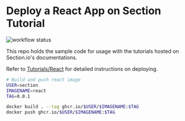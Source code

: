 # Deploy a React App on Section Tutorial

![workflow status](https://github.com/section/react-tutorial/actions/workflows/workflows.yaml/badge.svg)

This repo holds the sample code for usage with the tutorials hosted on Section.io's documentations.

Refer to [Tutorials/React](https://www.section.io/docs/tutorials/frameworks/react) for detailed instructions on deploying.

```bash
# Build and push react image
USER=section
IMAGENAME=react
TAG=0.0.1

docker build . --tag ghcr.io/$USER/$IMAGENAME:$TAG
docker push ghcr.io/$USER/$IMAGENAME:$TAG

```
